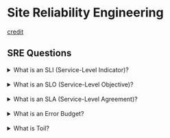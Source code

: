 # Site Reliability Engineering

[credit](https://sre.google/sre-book/table-of-contents/)

## SRE Questions

<details>
<summary>What is an SLI (Service-Level Indicator)?</summary>
<b>
An SLI is a measurement used to assess the actual performance or reliability of a service. It serves as the basis for defining SLOs.

Examples:
- Request latency
- Processing throughput
- Request failures per unit of time
</b>
</details></br>

<details>
<summary>What is an SLO (Service-Level Objective)?</summary>
<b>

An SLO is a target value or range of values for a service level that is measured by an SLI

Example: 99% across 30 days for a specific collection of SLIs.

It's also worthy to note that the SLO also serves as a lower bound, indicating that there is no requirement to be more reliable than necessary because doing so can delay the rollout of new features.
</b>
</details><br>

<details>
<summary>What is an SLA (Service-Level Agreement)?</summary>
<b>

AN SLA is a formal agreement between a service provider and customers, specifying the expected service quality and consequences for not meeting it.

SRE doesn't typically get involved in constructing SLAs, because SLAs are closely tied to business and product decisions
</b>
</details><br>

<details>
<summary>What is an Error Budget?</summary>
<b>

An Error Budget represents the acceptable amount of downtime or errors a service can experience while still meeting its SLO.

An error budget is 1 minus the SLO of the service. A 99.9% SLO service has a 0.1% error budget.

If our service receives 1,000,000 requests in four weeks, a 99.9% availability SLO gives us a budget of 1,000 errors over that period.

The error budget is a mechanism for balancing innovation and stability. If the SRE cannot enforce the error budget, the whole system breaks down.
</b>
</details></br>

<details>
<summary>What is Toil?</summary>
<b>

Toil is the kind of work that tends to be manual, repetitive, automatable, tactical, devoid of enduring value, and that scales linearly as a service grows.

If you can be automate a task, you should probably automate the task.

Automation significantly reduces Toil. Investing in automation results in valuable work with lasting impact, offering scalability potential with minimal adjustments as your system expands.
</b>
</details>